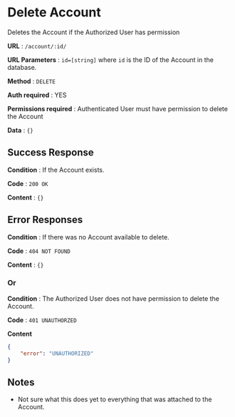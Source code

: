 # Delete Account

Deletes the Account if the Authorized User has permission

**URL** : `/account/:id/`

**URL Parameters** : `id=[string]` where `id` is the ID of the Account in the
database.

**Method** : `DELETE`

**Auth required** : YES

**Permissions required** : Authenticated User must have permission to delete the Account

**Data** : `{}`

## Success Response

**Condition** : If the Account exists.

**Code** : `200 OK`

**Content** : `{}`

## Error Responses

**Condition** : If there was no Account available to delete.

**Code** : `404 NOT FOUND`

**Content** : `{}`

### Or

**Condition** : The Authorized User does not have permission to delete the Account.

**Code** : `401 UNAUTHORZED`

**Content** 

```json
{
    "error": "UNAUTHORIZED"
}
```


## Notes

* Not sure what this does yet to everything that was attached to the Account.